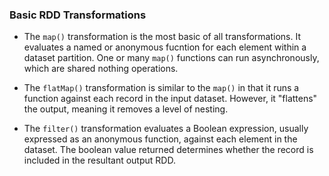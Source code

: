 ### Basic RDD Transformations

* The `map()` transformation is the most basic of all transformations. It evaluates a named or anonymous fucntion for each element within a dataset partition. One or many `map()` functions can run asynchronously, which are shared nothing operations.

* The `flatMap()` transformation is similar to the `map()` in that it runs a function against each record in the input dataset. However, it "flattens" the output, meaning it removes a level of nesting.

* The `filter()` transformation evaluates a Boolean expression, usually expressed as an anonymous function, against each element in the dataset. The boolean value returned determines whether the record is included in the resultant output RDD.
